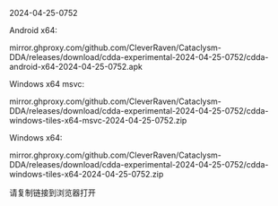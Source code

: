 2024-04-25-0752

Android x64:

mirror.ghproxy.com/github.com/CleverRaven/Cataclysm-DDA/releases/download/cdda-experimental-2024-04-25-0752/cdda-android-x64-2024-04-25-0752.apk

Windows x64 msvc:

mirror.ghproxy.com/github.com/CleverRaven/Cataclysm-DDA/releases/download/cdda-experimental-2024-04-25-0752/cdda-windows-tiles-x64-msvc-2024-04-25-0752.zip

Windows x64:

mirror.ghproxy.com/github.com/CleverRaven/Cataclysm-DDA/releases/download/cdda-experimental-2024-04-25-0752/cdda-windows-tiles-x64-2024-04-25-0752.zip

请复制链接到浏览器打开

